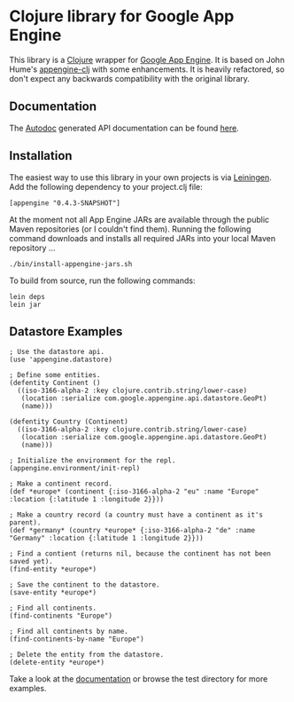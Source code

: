 
# Clojure library for Google App Engine

This library is a [Clojure](http://clojure.org) wrapper for [Google
App Engine](http://code.google.com/appengine). It is based on John
Hume's [appengine-clj](http://github.com/duelinmarkers/appengine-clj)
with some enhancements. It is heavily refactored, so don't expect any
backwards compatibility with the original library.

Documentation
-------------

The [Autodoc](http://tomfaulhaber.github.com/autodoc) generated API
documentation can be found
[here](http://r0man.github.com/appengine-clj).

Installation
------------

The easiest way to use this library in your own projects is via
[Leiningen](http://github.com/technomancy/leiningen). Add the
following dependency to your project.clj file:

    [appengine "0.4.3-SNAPSHOT"]

At the moment not all App Engine JARs are available through the public
Maven repositories (or I couldn't find them). Running the following
command downloads and installs all required JARs into your local Maven
repository ...

    ./bin/install-appengine-jars.sh

To build from source, run the following commands:

    lein deps
    lein jar

Datastore Examples
------------------

    ; Use the datastore api.
    (use 'appengine.datastore)

    ; Define some entities.
    (defentity Continent ()
      ((iso-3166-alpha-2 :key clojure.contrib.string/lower-case)
       (location :serialize com.google.appengine.api.datastore.GeoPt)
       (name)))

    (defentity Country (Continent)
      ((iso-3166-alpha-2 :key clojure.contrib.string/lower-case)
       (location :serialize com.google.appengine.api.datastore.GeoPt)
       (name)))

    ; Initialize the environment for the repl.
    (appengine.environment/init-repl)

    ; Make a continent record.
    (def *europe* (continent {:iso-3166-alpha-2 "eu" :name "Europe" :location {:latitude 1 :longitude 2}}))

    ; Make a country record (a country must have a continent as it's parent).
    (def *germany* (country *europe* {:iso-3166-alpha-2 "de" :name "Germany" :location {:latitude 1 :longitude 2}}))

    ; Find a contient (returns nil, because the continent has not been saved yet).
    (find-entity *europe*)

    ; Save the continent to the datastore.
    (save-entity *europe*)

    ; Find all continents.
    (find-continents "Europe")

    ; Find all continents by name.
    (find-continents-by-name "Europe")

    ; Delete the entity from the datastore.
    (delete-entity *europe*)

Take a look at the
[documentation](http://r0man.github.com/appengine-clj) or browse the
test directory for more examples.
